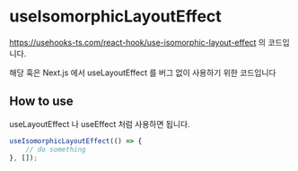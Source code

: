 # useIsomorphicLayoutEffect

https://usehooks-ts.com/react-hook/use-isomorphic-layout-effect 의 코드입니다.

해당 훅은 Next.js 에서 useLayoutEffect 를 버그 없이 사용하기 위한 코드입니다

## How to use

useLayoutEffect 나 useEffect 처럼 사용하면 됩니다.

```ts
useIsomorphicLayoutEffect(() => {
    // do something
}, []);
```
